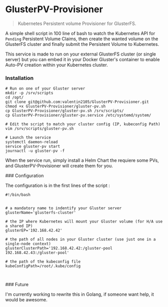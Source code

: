 # GlusterPV-Provisioner
> Kubernetes Persistent volume Provisioner for GlusterFS. 

A simple shell script in 100 line of bash to watch the Kubernetes API for `Pending` Persistent Volume Claims, then create the wanted volume on the GlusterFS cluster and finally submit the Persistent Volume to Kubernetes. 

This service is made  to run on your external GlusterFS cluster (or single server) but you can embed it in your Docker Gluster's container to enable Auto-PV creation within your Kubernetes cluster. 

### Installation

```
# Run on one of your Gluster server
mkdir -p /srv/scripts
cd /opt/
git clone git@github.com:valentin2105/GlusterPV-Provisioner.git
chmod +x GlusterPV-Provisioner/gluster-pv.sh
cp GlusterPV-Provisioner/gluster-pv.sh /srv/scripts/
cp GlusterPV-Provisioner/gluster-pv.service /etc/systemd/system/

# Edit the script to match your cluster config (IP, kubeconfig Path)
vim /srv/scripts/gluster-pv.sh

# Launch the service
systemctl daemon-reload
service gluster-pv start
journactl -u gluster-pv -f
```

When the service run, simply install a Helm Chart the requiere some PVs, and GlusterPV-Provisioner will create them for you. 

### Configuration

The configuration is in the first lines of the script : 

```
#!/bin/bash                                                                                                        

# a mandatory name to indentify your Gluster server       
glusterName='glusterfs-cluster'   

# the IP where Kubernetes will mount your Gluster volume (for H/A use a shared IP) 
glusterEP='192.168.42.42'         

# the path of all nodes in your Gluster cluster (use just one in a single-node context) 
glusterClusterPath='192.168.42.42:/gluster-pool 192.168.42.43:/gluster-pool'            

# the path of the kubeconfig file 
kubeConfigPath=/root/.kube/config                                                                                  
                                      
```

### Future

I'm currently working to rewrite this in Golang, if someone want help, it would be awesome. 
